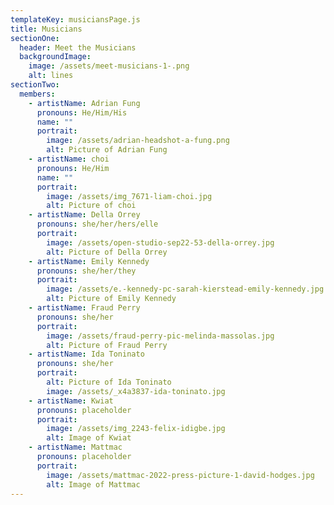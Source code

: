 ```yaml
---
templateKey: musiciansPage.js
title: Musicians
sectionOne:
  header: Meet the Musicians
  backgroundImage:
    image: /assets/meet-musicians-1-.png
    alt: lines
sectionTwo:
  members:
    - artistName: Adrian Fung
      pronouns: He/Him/His
      name: ""
      portrait:
        image: /assets/adrian-headshot-a-fung.png
        alt: Picture of Adrian Fung
    - artistName: choi
      pronouns: He/Him
      name: ""
      portrait:
        image: /assets/img_7671-liam-choi.jpg
        alt: Picture of choi
    - artistName: Della Orrey
      pronouns: she/her/hers/elle
      portrait:
        image: /assets/open-studio-sep22-53-della-orrey.jpg
        alt: Picture of Della Orrey
    - artistName: Emily Kennedy
      pronouns: she/her/they
      portrait:
        image: /assets/e.-kennedy-pc-sarah-kierstead-emily-kennedy.jpg
        alt: Picture of Emily Kennedy
    - artistName: Fraud Perry
      pronouns: she/her
      portrait:
        image: /assets/fraud-perry-pic-melinda-massolas.jpg
        alt: Picture of Fraud Perry
    - artistName: Ida Toninato
      pronouns: she/her
      portrait:
        alt: Picture of Ida Toninato
        image: /assets/_x4a3837-ida-toninato.jpg
    - artistName: Kwiat
      pronouns: placeholder
      portrait:
        image: /assets/img_2243-felix-idigbe.jpg
        alt: Image of Kwiat
    - artistName: Mattmac
      pronouns: placeholder
      portrait:
        image: /assets/mattmac-2022-press-picture-1-david-hodges.jpg
        alt: Image of Mattmac
---
```

